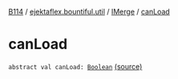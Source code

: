 [B114](../../index.md) / [ejektaflex.bountiful.util](../index.md) / [IMerge](index.md) / [canLoad](./can-load.md)

# canLoad

`abstract val canLoad: `[`Boolean`](https://kotlinlang.org/api/latest/jvm/stdlib/kotlin/-boolean/index.html) [(source)](https://github.com/ejektaflex/Bountiful/tree/develop/src/main/kotlin/ejektaflex/bountiful/util/IMerge.kt#L5)